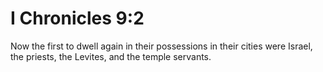 # I Chronicles 9:2

Now the first to dwell again in their possessions in their cities were Israel, the priests, the Levites, and the temple servants.
